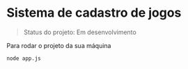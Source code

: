 <h1> Sistema de cadastro de jogos</h1>

> Status do projeto: Em desenvolvimento

Para rodar o projeto da sua máquina 
```
node app.js
```

